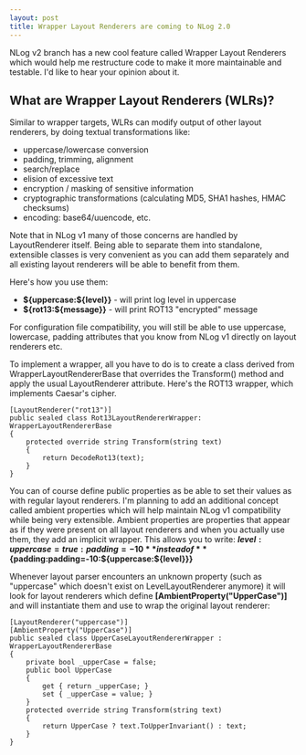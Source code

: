 ```yaml
---
layout: post
title: Wrapper Layout Renderers are coming to NLog 2.0
---
```


NLog v2 branch has a new cool feature called Wrapper Layout Renderers which would help me restructure code to make it more maintainable and testable. I'd like to hear your opinion about it.

What are Wrapper Layout Renderers (WLRs)?
-----------------------------------------
Similar to wrapper targets, WLRs can modify output of other layout renderers, by doing textual transformations like:

 * uppercase/lowercase conversion
 * padding, trimming, alignment
 * search/replace
 * elision of excessive text
 * encryption / masking of sensitive information
 * cryptographic transformations (calculating MD5, SHA1 hashes, HMAC checksums)
 * encoding: base64/uuencode, etc.

Note that in NLog v1 many of those concerns are handled by LayoutRenderer itself. Being able to separate them into standalone, extensible classes is very convenient as you can add them separately and all existing layout renderers will be able to benefit from them.
 
Here's how you use them:

 * **${uppercase:${level}}** - will print log level in uppercase
 * **${rot13:${message}}** -  will print ROT13 "encrypted" message
 
For configuration file compatibility, you will still be able to use uppercase, lowercase, padding attributes that you know from NLog v1 directly on layout renderers etc.
 
To implement a wrapper, all you have to do is to create a class derived from WrapperLayoutRendererBase that overrides the Transform() method and apply the usual LayoutRenderer attribute.
Here's the ROT13 wrapper, which implements Caesar's cipher.
 
    [LayoutRenderer("rot13")]
    public sealed class Rot13LayoutRendererWrapper: WrapperLayoutRendererBase
    {
        protected override string Transform(string text)
        {
            return DecodeRot13(text);
        }
    }
 
You can of course define public properties as be able to set their values as with regular layout renderers.
I'm planning to add an additional concept called ambient properties which will help maintain NLog v1 compatibility while being very extensible. Ambient properties are properties that appear as if they were present on all layout renderers and when you actually use them, they add an implicit wrapper. This allows you to write: **${level:uppercase=true:padding=-10}** instead of **${padding:padding=-10:${uppercase:${level}}}**

Whenever layout parser encounters an unknown property (such as "uppercase" which doesn't exist on LevelLayoutRenderer anymore) it will look for layout renderers which define **\[AmbientProperty("UpperCase")\]** and will instantiate them and use to wrap the original layout renderer:


    [LayoutRenderer("uppercase")]
    [AmbientProperty("UpperCase")]
    public sealed class UpperCaseLayoutRendererWrapper : WrapperLayoutRendererBase
    {
        private bool _upperCase = false;
        public bool UpperCase
        {
            get { return _upperCase; }
            set { _upperCase = value; }
        }
        protected override string Transform(string text)
        {
            return UpperCase ? text.ToUpperInvariant() : text;
        }
    }
